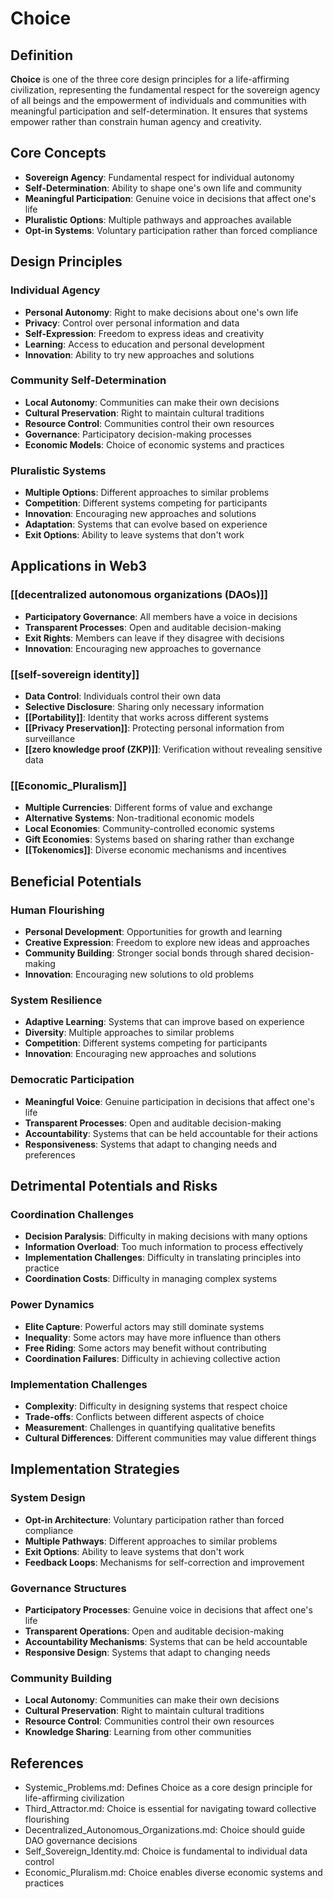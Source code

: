 # Choice

## Definition

**Choice** is one of the three core design principles for a life-affirming civilization, representing the fundamental respect for the sovereign agency of all beings and the empowerment of individuals and communities with meaningful participation and self-determination. It ensures that systems empower rather than constrain human agency and creativity.

## Core Concepts

- **Sovereign Agency**: Fundamental respect for individual autonomy
- **Self-Determination**: Ability to shape one's own life and community
- **Meaningful Participation**: Genuine voice in decisions that affect one's life
- **Pluralistic Options**: Multiple pathways and approaches available
- **Opt-in Systems**: Voluntary participation rather than forced compliance

## Design Principles

### Individual Agency
- **Personal Autonomy**: Right to make decisions about one's own life
- **Privacy**: Control over personal information and data
- **Self-Expression**: Freedom to express ideas and creativity
- **Learning**: Access to education and personal development
- **Innovation**: Ability to try new approaches and solutions

### Community Self-Determination
- **Local Autonomy**: Communities can make their own decisions
- **Cultural Preservation**: Right to maintain cultural traditions
- **Resource Control**: Communities control their own resources
- **Governance**: Participatory decision-making processes
- **Economic Models**: Choice of economic systems and practices

### Pluralistic Systems
- **Multiple Options**: Different approaches to similar problems
- **Competition**: Different systems competing for participants
- **Innovation**: Encouraging new approaches and solutions
- **Adaptation**: Systems that can evolve based on experience
- **Exit Options**: Ability to leave systems that don't work

## Applications in Web3

### [[decentralized autonomous organizations (DAOs)]]
- **Participatory Governance**: All members have a voice in decisions
- **Transparent Processes**: Open and auditable decision-making
- **Exit Rights**: Members can leave if they disagree with decisions
- **Innovation**: Encouraging new approaches to governance

### [[self-sovereign identity]]
- **Data Control**: Individuals control their own data
- **Selective Disclosure**: Sharing only necessary information
- **[[Portability]]**: Identity that works across different systems
- **[[Privacy Preservation]]**: Protecting personal information from surveillance
- **[[zero knowledge proof (ZKP)]]**: Verification without revealing sensitive data

### [[Economic_Pluralism]]
- **Multiple Currencies**: Different forms of value and exchange
- **Alternative Systems**: Non-traditional economic models
- **Local Economies**: Community-controlled economic systems
- **Gift Economies**: Systems based on sharing rather than exchange
- **[[Tokenomics]]**: Diverse economic mechanisms and incentives

## Beneficial Potentials

### Human Flourishing
- **Personal Development**: Opportunities for growth and learning
- **Creative Expression**: Freedom to explore new ideas and approaches
- **Community Building**: Stronger social bonds through shared decision-making
- **Innovation**: Encouraging new solutions to old problems

### System Resilience
- **Adaptive Learning**: Systems that can improve based on experience
- **Diversity**: Multiple approaches to similar problems
- **Competition**: Different systems competing for participants
- **Innovation**: Encouraging new approaches and solutions

### Democratic Participation
- **Meaningful Voice**: Genuine participation in decisions that affect one's life
- **Transparent Processes**: Open and auditable decision-making
- **Accountability**: Systems that can be held accountable for their actions
- **Responsiveness**: Systems that adapt to changing needs and preferences

## Detrimental Potentials and Risks

### Coordination Challenges
- **Decision Paralysis**: Difficulty in making decisions with many options
- **Information Overload**: Too much information to process effectively
- **Implementation Challenges**: Difficulty in translating principles into practice
- **Coordination Costs**: Difficulty in managing complex systems

### Power Dynamics
- **Elite Capture**: Powerful actors may still dominate systems
- **Inequality**: Some actors may have more influence than others
- **Free Riding**: Some actors may benefit without contributing
- **Coordination Failures**: Difficulty in achieving collective action

### Implementation Challenges
- **Complexity**: Difficulty in designing systems that respect choice
- **Trade-offs**: Conflicts between different aspects of choice
- **Measurement**: Challenges in quantifying qualitative benefits
- **Cultural Differences**: Different communities may value different things

## Implementation Strategies

### System Design
- **Opt-in Architecture**: Voluntary participation rather than forced compliance
- **Multiple Pathways**: Different approaches to similar problems
- **Exit Options**: Ability to leave systems that don't work
- **Feedback Loops**: Mechanisms for self-correction and improvement

### Governance Structures
- **Participatory Processes**: Genuine voice in decisions that affect one's life
- **Transparent Operations**: Open and auditable decision-making
- **Accountability Mechanisms**: Systems that can be held accountable
- **Responsive Design**: Systems that adapt to changing needs

### Community Building
- **Local Autonomy**: Communities can make their own decisions
- **Cultural Preservation**: Right to maintain cultural traditions
- **Resource Control**: Communities control their own resources
- **Knowledge Sharing**: Learning from other communities

## References
- Systemic_Problems.md: Defines Choice as a core design principle for life-affirming civilization
- Third_Attractor.md: Choice is essential for navigating toward collective flourishing
- Decentralized_Autonomous_Organizations.md: Choice should guide DAO governance decisions
- Self_Sovereign_Identity.md: Choice is fundamental to individual data control
- Economic_Pluralism.md: Choice enables diverse economic systems and practices
